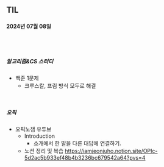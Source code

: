 ## TIL
#### 2024년 07월 08일

<br>
<br>

##### 알고리즘&CS 스터디
- 백준 1문제
    - 크루스칼, 프림 방식 모두로 해결

<br>

##### 오픽
- 오픽노잼 유튜브
    - Introduction
        - 소개에서 한 말을 다른 대답에 연결하기.
    - 노션 정리 및 복습
        <https://iamjeonjuho.notion.site/OPIc-5d2ac5b933ef48b4b3236bc679542a64?pvs=4>